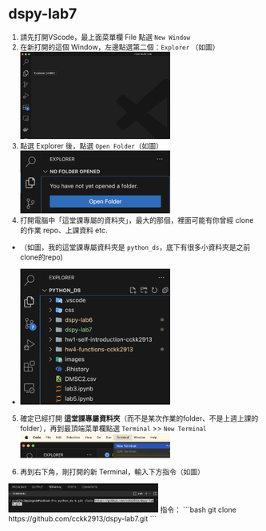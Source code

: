 # dspy-lab7

1. 請先打開VScode，最上面菜單欄 File 點選 `New Window`
2. 在新打開的這個 Window，左邊點選第二個：`Explorer` （如圖）
   <img src="./images/explorer.png" width="300px">
3. 點選 Explorer 後，點選 `Open Folder`（如圖）
   <img src="./images/openfolder.png" width="300px">
4. 打開電腦中「這堂課專屬的資料夾」，最大的那個，裡面可能有你曾經 clone 的作業 repo、上課資料 etc.

 - （如圖，我的這堂課專屬資料夾是 `python_ds`，底下有很多小資料夾是之前clone的repo)

 -  <img src="./images/pythonds.png" width="300px">

5. 確定已經打開 **這堂課專屬資料夾**（而不是某次作業的folder、不是上週上課的folder），再到最頂端菜單欄點選 `Terminal` >> `New Terminal`
   <img src="./images/newterm.png" width="300px">

6. 再到右下角，剛打開的新 Terminal，輸入下方指令（如圖）
  <img src="./images/git.png" width="300px">
  指令：
  ```bash
    git clone https://github.com/cckk2913/dspy-lab7.git
  ```